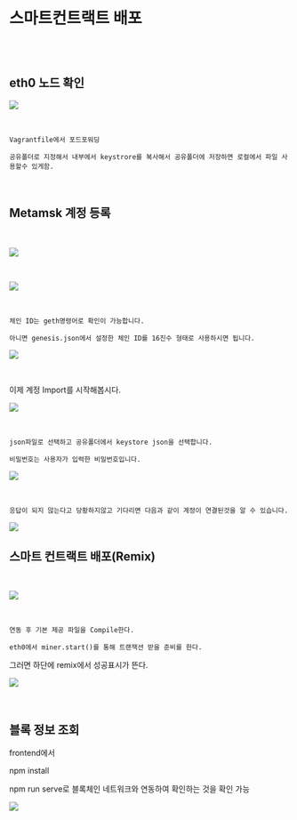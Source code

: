 # 스마트컨트랙트 배포

<br/>
<br/>

## eth0 노드 확인

![](Req_image/eth0_노드확인.png)

<br/>

`Vagrantfile에서 포드포워딩` 

`공유폴더로 지정해서 내부에서 keystrore를 복사해서 공유폴더에 저장하면 로컬에서 파일 사용할수 있게함.`

<br/>

## Metamsk 계정 등록

<br/>

![](Req_image/Metamask_custom_rpc1.png)

<br/>

![](Req_image/Metamask_custom_rpc2.png)

<br/>

`체인 ID는 geth명령어로 확인이 가능합니다.`

`아니면 genesis.json에서 설정한 체인 ID를 16진수 형태로 사용하시면 됩니다.`

![](Req_image/Metamask_custom_rpc3.png)

<br/>

이제 계정 Import를 시작해봅시다.

![](Req_image/계정가져오기.png)

<br/>

`json파일로 선택하고 공유폴더에서 keystore json을 선택합니다.`

`비밀번호는 사용자가 입력한 비밀번호입니다.`

![](Req_image/계정등록.png)

<br/>

`응답이 되지 않는다고 당황하지않고 기다리면 다음과 같이 계정이 연결된것을 알 수 있습니다.`

![](Req_image/Metamask_계정등록.png)

## 스마트 컨트랙트 배포(Remix)

<br/>

![](Req_image/remix_연동.png)

<br/>

`연동 후 기본 제공 파일을 Compile한다.`

`eth0에서 miner.start()를 통해 트랜잭션 받을 준비를 한다.`

그러면 하단에 remix에서 성공표시가 뜬다.

![](Req_image/연동_comfile.png)

<br/>

## 블록 정보 조회

frontend에서

npm install

npm run serve로 블록체인 네트워크와 연동하여 확인하는 것을 확인 가능

![](Req_image/블록정보조회.png)